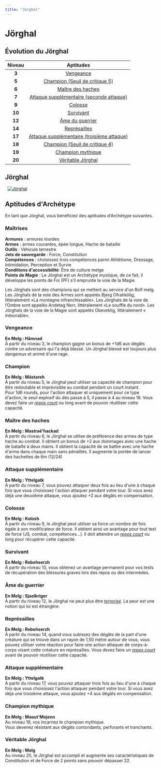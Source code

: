```yaml
---
title: "Jörghal"
---
```

# Jörghal

## Évolution du Jörghal

|Niveau|Aptitudes|
|:-:|:-:|
|**3**|[Vengeance](#vengeance)|
|**5**|[Champion (Seuil de critique 5)](#champion)|
|**6**|[Maître des haches](#maitre-des-haches)|
|**7**|[Attaque supplémentaire (seconde attaque) ](#attaque-supplementaire)|
|**9**|[Colosse](#colosse)|
|**10**|[Survivant](#survivant)|
|**12**|[Âme du guerrier](#ame-du-guerrier)|
|**14**|[Représailles](#represailles)|
|**17**|[Attaque supplémentaire (troisième attaque) ](#attaque-supplementaire)|
|**18**|[Champion (Seuil de critique 4)](#champion)|
|**19**|[Champion mythique](#champion-mythique)|
|**20**|[Véritable Jörghal](#veritable-jorghal)|

## Jörghal
&nbsp;
[![Jörghal](https://www.douaratil.fr/illustrations/archetype/jorghalm.png)](https://www.douaratil.fr/illustrations/archetype/jorghal.jpg)  

## Aptitudes d'Archétype  
En tant que Jörghal, vous bénéficiez des aptitudes d'Archétype suivantes.  

### Maîtrises  
**Armures** :  armures lourdes    
**Armes** : armes courantes, épée longue, Hache de bataille    
**Outils** :  Véhicule terrestre  
**Jets de sauvegarde** : Force, Constitution  
**Compétences** : choisissez trois compétences parmi Athlétisme, Dressage, Intimidation, Perception et Survie   
**Conditions d'accessibilité**: Être de culture melge  
**Points de Magie** : Le Jörghal est un Archétype mystique, de ce fait, il développe les points de Foi (PF) s’il emprunte la voie de la Magie.  

Les Jörghals sont des champions qui se mettent au service d'un Rolf melg.  
Les Jörghals de la voie des Armes sont appelés Bjerg Ofrahkölig, littéralement «La montagne infranchissable». Les Jörghals de la voie de l’Ombre sont appelés Andetag Norr, littéralement «Le souffle du nord». Les Jörghals de la voie de la Magie sont appelés Obeveklig, littéralement « inéxorable».

### Vengeance    
**En Melg : Hämnad**  
À partir du niveau 3, le champion gagne un bonus de +1d6 aux dégâts contre un adversaire qui l'a déjà blessé. Un Jörghal blessé est toujours plus dangereux et animé d'une rage.   

### Champion  
**En Melg : Mästareh**  
À partir du niveau 5, le Jörghal peut utiliser sa capacité de champion pour être redoutable et imprévisible au combat pendant un court instant.  
Pour 1d6 rounds, pour l'action attaquer et uniquement pour ce type d'action, le seuil explosif du dés passe à 5, il passe à 4 au niveau 18. Vous devez faire un [_repos court_](/gerer-la-sante-du-personnage/#repos-court) ou long avant de pouvoir réutiliser cette capacité.  

### Maître des haches
**En Melg : Mastraë'hackad**  
À partir du niveau 6, le Jörghal se utilise de préférence des armes de type hache au combat. Il obtient un bonus de +2 aux dommages avec une hache de bataille à deux mains. Il obtient la capacité de se battre avec une hache d'arme dans chaque main sans pénalités. Il augmente la portée de lancer des hachettes de 6m (12/24)

### Attaque supplémentaire  
**En Melg : Yttelgatk**  
À partir du niveau 7, vous pouvez attaquer deux fois au lieu d'une à chaque fois que vous choisissez l'action attaquer pendant votre tour. Si vous avez déjà une deuxième attaque, vous ajoutez +2 aux dégâts en compensation.

### Colosse  
**En Melg : Kolosh**  
À partir du niveau 9, le Jörghal peut utiliser sa force un nombre de fois égale à son modificateur de force. Il obtient ainsi un avantage pour tout test de force (JS, combat, compétences...). Il doit attendre un [_repos court_](/gerer-la-sante-du-personnage/#repos-court) ou long pour récupérer cette capacité.   

### Survivant
**En Melg : Rebohserzh**  
À partir du niveau 10, vous obtenez un avantage permanent pour vos tests de récupération des blessures graves lors des repos ou des intermèdes.

### Âme du guerrier  
**En Melg : Sjaelkriger**  
À partir du niveau 12, le Jörghal ne peut plus être [_terrorisé_](/gerer-la-sante-du-personnage/#terrorise). La peur est une notion qui lui est étrangère.     

### Représailles  
**En Melg : Rebohserzh**  
À partir du niveau 14, quand vous subissez des dégâts de la part d'une créature qui se trouve dans un rayon de 1,50 mètre autour de vous, vous pouvez utiliser votre réaction pour faire une action attaquer de corps-à-corps visant cette créature en représailles. Vous devez faire un [_repos court_](/gerer-la-sante-du-personnage/#repos-court) avant de pouvoir réutiliser cette capacité.

### Attaque supplémentaire  
**En Melg : Yttelgatk**  
À partir du niveau 17, vous pouvez attaquer trois fois au lieu d'une à chaque fois que vous choisissez l'action attaquer pendant votre tour. Si vous avez déjà une troisième attaque, vous ajoutez +4 aux dégâts en compensation.  

### Champion mythique
**En Melg : Maout'Mojenn**  
Au niveau 19, vos incarnez le champion mythique.  
Vous devenez résistant aux dégâts contondants, perforants et tranchants.  

### Véritable Jörghal
**En Melg : Melg**  
Au niveau 20, le Jörghal est accompli et augmente ses caractéristiques de Constitution et de Force de 2 points sans pouvoir dépasser 22.
